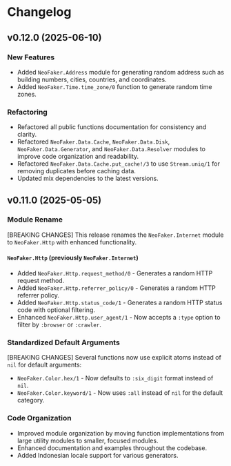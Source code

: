 # Changelog

## v0.12.0 (2025-06-10)

### New Features

- Added `NeoFaker.Address` module for generating random address such as building numbers, cities,
countries, and coordinates.
- Added `NeoFaker.Time.time_zone/0` function to generate random time zones.

### Refactoring

- Refactored all public functions documentation for consistency and clarity.
- Refactored `NeoFaker.Data.Cache`, `NeoFaker.Data.Disk`, `NeoFaker.Data.Generator`, and
  `NeoFaker.Data.Resolver` modules to improve code organization and readability.
- Refactored `NeoFaker.Data.Cache.put_cache!/3` to use `Stream.uniq/1` for removing duplicates
  before caching data.
- Updated mix dependencies to the latest versions.

## v0.11.0 (2025-05-05)

### Module Rename

[BREAKING CHANGES] This release renames the `NeoFaker.Internet` module to `NeoFaker.Http` with
enhanced functionality.

#### `NeoFaker.Http` (previously `NeoFaker.Internet`)

- Added `NeoFaker.Http.request_method/0` - Generates a random HTTP request method.
- Added `NeoFaker.Http.referrer_policy/0` - Generates a random HTTP referrer policy.
- Added `NeoFaker.Http.status_code/1` - Generates a random HTTP status code with optional
  filtering.
- Enhanced `NeoFaker.Http.user_agent/1` - Now accepts a `:type` option to filter by `:browser` or
  `:crawler`.

### Standardized Default Arguments

[BREAKING CHANGES] Several functions now use explicit atoms instead of `nil` for default
arguments:

- `NeoFaker.Color.hex/1` - Now defaults to `:six_digit` format instead of `nil`.
- `NeoFaker.Color.keyword/1` - Now uses `:all` instead of `nil` for the default category.

### Code Organization

- Improved module organization by moving function implementations from large utility modules to
  smaller, focused modules.
- Enhanced documentation and examples throughout the codebase.
- Added Indonesian locale support for various generators.
